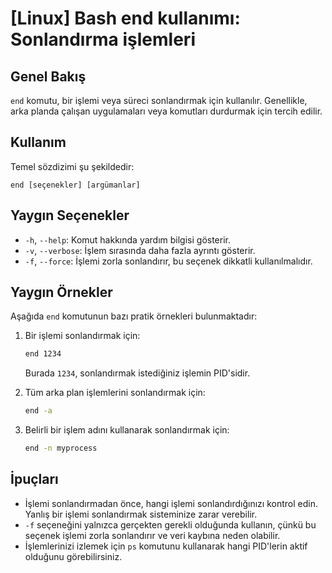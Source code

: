 # [Linux] Bash end kullanımı: Sonlandırma işlemleri

## Genel Bakış
`end` komutu, bir işlemi veya süreci sonlandırmak için kullanılır. Genellikle, arka planda çalışan uygulamaları veya komutları durdurmak için tercih edilir.

## Kullanım
Temel sözdizimi şu şekildedir:
```
end [seçenekler] [argümanlar]
```

## Yaygın Seçenekler
- `-h`, `--help`: Komut hakkında yardım bilgisi gösterir.
- `-v`, `--verbose`: İşlem sırasında daha fazla ayrıntı gösterir.
- `-f`, `--force`: İşlemi zorla sonlandırır, bu seçenek dikkatli kullanılmalıdır.

## Yaygın Örnekler
Aşağıda `end` komutunun bazı pratik örnekleri bulunmaktadır:

1. Bir işlemi sonlandırmak için:
   ```bash
   end 1234
   ```
   Burada `1234`, sonlandırmak istediğiniz işlemin PID'sidir.

2. Tüm arka plan işlemlerini sonlandırmak için:
   ```bash
   end -a
   ```

3. Belirli bir işlem adını kullanarak sonlandırmak için:
   ```bash
   end -n myprocess
   ```

## İpuçları
- İşlemi sonlandırmadan önce, hangi işlemi sonlandırdığınızı kontrol edin. Yanlış bir işlemi sonlandırmak sisteminize zarar verebilir.
- `-f` seçeneğini yalnızca gerçekten gerekli olduğunda kullanın, çünkü bu seçenek işlemi zorla sonlandırır ve veri kaybına neden olabilir.
- İşlemlerinizi izlemek için `ps` komutunu kullanarak hangi PID'lerin aktif olduğunu görebilirsiniz.